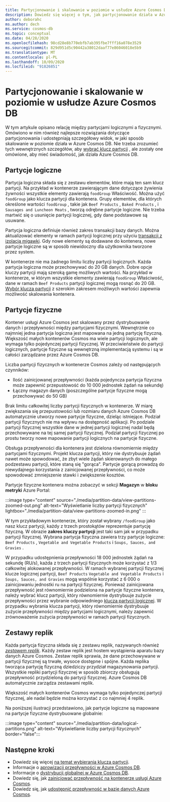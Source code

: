 ```yaml
---
title: Partycjonowanie i skalowanie w poziomie w usłudze Azure Cosmos DB
description: Dowiedz się więcej o tym, jak partycjonowanie działa w Azure Cosmos DB, jak skonfigurować partycjonowanie i klucze partycji oraz jak wybrać właściwy klucz partycji dla aplikacji.
author: deborahc
ms.author: dech
ms.service: cosmos-db
ms.topic: conceptual
ms.date: 04/28/2020
ms.openlocfilehash: 98cd28e8b770ebfb7ab395fbe7fff16a078e3529
ms.sourcegitcommit: 829d951d5c90442a38012daaf77e86046018e5b9
ms.translationtype: MT
ms.contentlocale: pl-PL
ms.lasthandoff: 10/09/2020
ms.locfileid: "91826851"
---
```

# <a name="partitioning-and-horizontal-scaling-in-azure-cosmos-db"></a>Partycjonowanie i skalowanie w poziomie w usłudze Azure Cosmos DB

W tym artykule opisano relację między partycjami logicznymi a fizycznymi. Omówiono w nim również najlepsze rozwiązania dotyczące partycjonowania i udostępniają szczegółowy widok, w jaki sposób skalowanie w poziomie działa w Azure Cosmos DB. Nie trzeba zrozumieć tych wewnętrznych szczegółów, aby [wybrać klucz partycji](partitioning-overview.md#choose-partitionkey) , ale zostały one omówione, aby mieć świadomość, jak działa Azure Cosmos DB.

## <a name="logical-partitions"></a>Partycje logiczne

Partycja logiczna składa się z zestawu elementów, które mają ten sam klucz partycji. Na przykład w kontenerze zawierającym dane dotyczące żywienia żywności wszystkie elementy zawierają `foodGroup` Właściwość. Można użyć `foodGroup` jako klucza partycji dla kontenera. Grupy elementów, dla których określone wartości `foodGroup` , takie jak `Beef Products` , `Baked Products` , i `Sausages and Luncheon Meats` , tworzą odrębne partycje logiczne. Nie trzeba martwić się o usunięcie partycji logicznej, gdy dane podstawowe są usuwane.

Partycja logiczna definiuje również zakres transakcji bazy danych. Można aktualizować elementy w ramach partycji logicznej przy użyciu [transakcji z izolacją migawki](database-transactions-optimistic-concurrency.md). Gdy nowe elementy są dodawane do kontenera, nowe partycje logiczne są w sposób niewidoczny dla użytkownika tworzone przez system.

W kontenerze nie ma żadnego limitu liczby partycji logicznych. Każda partycja logiczna może przechowywać do 20 GB danych. Dobre opcje kluczy partycji mają szeroką gamę możliwych wartości. Na przykład w kontenerze, w którym wszystkie elementy zawierają `foodGroup` Właściwość, dane w ramach `Beef Products` partycji logicznej mogą rosnąć do 20 GB. [Wybór klucza partycji](partitioning-overview.md#choose-partitionkey) z szerokim zakresem możliwych wartości zapewnia możliwość skalowania kontenera.

## <a name="physical-partitions"></a>Partycje fizyczne

Kontener usługi Azure Cosmos jest skalowany przez dystrybuowanie danych i przepływności między partycjami fizycznymi. Wewnętrznie co najmniej jedna partycja logiczna jest mapowana na jedną partycję fizyczną. Większość małych kontenerów Cosmos ma wiele partycji logicznych, ale wymaga tylko pojedynczej partycji fizycznej. W przeciwieństwie do partycji logicznych, partycje fizyczne są wewnętrzną implementacją systemu i są w całości zarządzane przez Azure Cosmos DB.

Liczba partycji fizycznych w kontenerze Cosmos zależy od następujących czynników:

- Ilość zainicjowanej przepływności (każda pojedyncza partycja fizyczna może zapewnić przepustowość do 10 000 jednostek żądań na sekundę)
- Łączny magazyn danych (poszczególne partycje fizyczne mogą przechowywać do 50 GB)

Brak limitu całkowitej liczby partycji fizycznych w kontenerze. W miarę zwiększania się przepustowości lub rozmiaru danych Azure Cosmos DB automatycznie utworzy nowe partycje fizyczne, dzieląc istniejące. Podział partycji fizycznych nie ma wpływu na dostępność aplikacji. Po podziale partycji fizycznej wszystkie dane w jednej partycji logicznej nadal będą przechowywane na tej samej partycji fizycznej. Podział partycji fizycznej po prostu tworzy nowe mapowanie partycji logicznych na partycje fizyczne.

Obsługa przepływności dla kontenera jest dzielona równomiernie między partycjami fizycznymi. Projekt klucza partycji, który nie dystrybuuje żądań nawet może spowodować, że zbyt wiele żądań skierowanych do małego podzestawu partycji, które staną się "gorąca". Partycje gorącą prowadzą do niewydajnego korzystania z zainicjowanej przepływności, co może spowodować zmniejszenie stawki i zwiększenie kosztów.

Partycje fizyczne kontenera można zobaczyć w sekcji **Magazyn** w **bloku metryki** Azure Portal:

:::image type="content" source="./media/partition-data/view-partitions-zoomed-out.png" alt-text="Wyświetlanie liczby partycji fizycznych" lightbox="./media/partition-data/view-partitions-zoomed-in.png" ::: 

W tym przykładowym kontenerze, który został wybrany `/foodGroup` jako nasz klucz partycji, każdy z trzech prostokątów reprezentuje partycję fizyczną. W obrazie **zakres kluczy partycji** jest taki sam jak w przypadku partycji fizycznej. Wybrana partycja fizyczna zawiera trzy partycje logiczne: `Beef Products` , `Vegetable and Vegetable Products` i `Soups, Sauces, and Gravies` .

W przypadku udostępnienia przepływności 18 000 jednostek żądań na sekundę (RU/s), każda z trzech partycji fizycznych może korzystać z 1/3 całkowitej alokowanej przepływności. W ramach wybranej partycji fizycznej klucze logicznej partycji, `Beef Products` `Vegetable and Vegetable Products` i `Soups, Sauces, and Gravies` mogą wspólnie korzystać z 6 000 o zainicjowaniu jednostki ru na partycji fizycznej. Ponieważ zainicjowana przepływność jest równomiernie podzielona na partycje fizyczne kontenera, należy wybrać klucz partycji, który równomiernie dystrybuuje zużycie przepływności przez wybranie odpowiedniego [klucza partycji logicznej](partitioning-overview.md#choose-partitionkey). W przypadku wybrania klucza partycji, który równomiernie dystrybuuje zużycie przepływności między partycjami logicznymi, należy zapewnić zrównoważenie zużycia przepływności w ramach partycji fizycznych.

## <a name="replica-sets"></a>Zestawy replik

Każda partycja fizyczna składa się z zestawu replik, nazywanych również [*zestawem replik*](global-dist-under-the-hood.md). Każdy zestaw replik jest hostem wystąpienia aparatu bazy danych Azure Cosmos. Zestaw replik sprawia, że dane przechowywane w partycji fizycznej są trwałe, wysoce dostępne i spójne. Każda replika tworząca partycję fizyczną dziedziczy przydział magazynowania partycji. Wszystkie repliki partycji fizycznej w sposób zbiorczy obsługują przepływność przydzieloną do partycji fizycznej. Azure Cosmos DB automatycznie zarządza zestawami replik.

Większość małych kontenerów Cosmos wymaga tylko pojedynczej partycji fizycznej, ale nadal będzie można korzystać z co najmniej 4 replik.

Na poniższej ilustracji przedstawiono, jak partycje logiczne są mapowane na partycje fizyczne dystrybuowane globalnie:

:::image type="content" source="./media/partition-data/logical-partitions.png" alt-text="Wyświetlanie liczby partycji fizycznych" border="false":::

## <a name="next-steps"></a>Następne kroki

* Dowiedz się więcej [na temat wybierania klucza partycji](partitioning-overview.md#choose-partitionkey).
* Informacje o [aprowizacji przepływności w Azure Cosmos DB](request-units.md).
* Informacje o [dystrybucji globalnej w Azure Cosmos DB](distribute-data-globally.md).
* Dowiedz się, jak [zainicjować przepływność na kontenerze usługi Azure Cosmos](how-to-provision-container-throughput.md).
* Dowiedz się, jak [udostępnić przepływność w bazie danych Azure Cosmos](how-to-provision-database-throughput.md).
